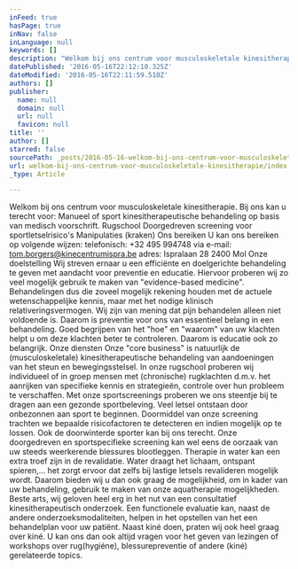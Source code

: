 ```yaml
---
inFeed: true
hasPage: true
inNav: false
inLanguage: null
keywords: []
description: "Welkom bij ons centrum voor musculoskeletale kinesitherapie. Bij ons kan u terecht voor: Manueel of sport kinesitherapeutische behandeling op basis van medisch voorschrift. Rugschool Doorgedreven screening voor sportletselrisico's Manipulaties (kraken) Ons bereiken U kan ons bereiken op volgende wijzen: telefonisch: +32 495 994748 via e-mail: tom.borgers@kinecentrumispra.be adres: Ispralaan 28 2400 Mol Onze doelstelling Wij streven ernaar u een efficiënte en doelgerichte behandeling te geven met aandacht voor preventie en educatie. Hiervoor proberen wij zo veel mogelijk gebruik te maken van \"evidence-based medicine\". Behandelingen dus die zoveel mogelijk rekening houden met de actuele wetenschappelijke kennis, maar met het nodige klinisch relativeringsvermogen. Wij zijn van mening dat pijn behandelen alleen niet voldoende is. Daarom is preventie voor ons van essentieel belang in een behandeling. Goed begrijpen van het \"hoe\" en \"waarom\" van uw klachten helpt u om deze klachten beter te controleren. Daarom is educatie ook zo belangrijk. Onze diensten Onze \"core business\" is natuurlijk de (musculoskeletale) kinesitherapeutische behandeling van aandoeningen van het steun en bewegingsstelsel. In onze rugschool proberen wij individueel of in groep mensen met (chronische) rugklachten d.m.v. het aanrijken van specifieke kennis en strategieën, controle over hun probleem te verschaffen. Met onze sportscreenings proberen we ons steentje bij te dragen aan een gezonde sportbeleving. Veel letsel ontstaan door onbezonnen aan sport te beginnen. Doormiddel van onze screening trachten we bepaalde risicofactoren te detecteren en indien mogelijk op te lossen. Ook de doorwinterde sporter kan bij ons terecht. Onze doorgedreven en sportspecifieke screening kan wel eens de oorzaak van uw steeds weerkerende blessures blootleggen. Therapie in water kan een extra troef zijn in de revalidatie. Water draagt het lichaam, ontspant spieren,... het zorgt ervoor dat zelfs bij lastige letsels revalideren mogelijk wordt. Daarom bieden wij u dan ook graag de mogelijkheid, om in kader van uw behandeling, gebruik te maken van onze aquatherapie mogelijkheden. Beste arts, wij geloven heel erg in het nut van een consultatief kinesitherapeutisch onderzoek. Een functionele evaluatie kan, naast de andere onderzoeksmodaliteiten, helpen in het opstellen van het een behandelplan voor uw patiënt. Naast kiné doen, praten wij ook heel graag over kiné. U kan ons dan ook altijd vragen voor het geven van lezingen of workshops over rug(hygiéne), blessurepreventie of andere (kiné) gerelateerde topics."
datePublished: '2016-05-16T22:12:10.325Z'
dateModified: '2016-05-16T22:11:59.510Z'
authors: []
publisher:
  name: null
  domain: null
  url: null
  favicon: null
title: ''
author: []
starred: false
sourcePath: _posts/2016-05-16-welkom-bij-ons-centrum-voor-musculoskeletale-kinesitherapie.md
url: welkom-bij-ons-centrum-voor-musculoskeletale-kinesitherapie/index.html
_type: Article

---
```

Welkom bij ons centrum voor musculoskeletale kinesitherapie. Bij ons kan u terecht voor: Manueel of sport kinesitherapeutische behandeling op basis van medisch voorschrift. Rugschool Doorgedreven screening voor sportletselrisico's Manipulaties (kraken) Ons bereiken U kan ons bereiken op volgende wijzen: telefonisch: +32 495 994748 via e-mail: tom.borgers@kinecentrumispra.be adres: Ispralaan 28 2400 Mol Onze doelstelling Wij streven ernaar u een efficiënte en doelgerichte behandeling te geven met aandacht voor preventie en educatie. Hiervoor proberen wij zo veel mogelijk gebruik te maken van "evidence-based medicine". Behandelingen dus die zoveel mogelijk rekening houden met de actuele wetenschappelijke kennis, maar met het nodige klinisch relativeringsvermogen. Wij zijn van mening dat pijn behandelen alleen niet voldoende is. Daarom is preventie voor ons van essentieel belang in een behandeling. Goed begrijpen van het "hoe" en "waarom" van uw klachten helpt u om deze klachten beter te controleren. Daarom is educatie ook zo belangrijk. Onze diensten Onze "core business" is natuurlijk de (musculoskeletale) kinesitherapeutische behandeling van aandoeningen van het steun en bewegingsstelsel. In onze rugschool proberen wij individueel of in groep mensen met (chronische) rugklachten d.m.v. het aanrijken van specifieke kennis en strategieën, controle over hun probleem te verschaffen. Met onze sportscreenings proberen we ons steentje bij te dragen aan een gezonde sportbeleving. Veel letsel ontstaan door onbezonnen aan sport te beginnen. Doormiddel van onze screening trachten we bepaalde risicofactoren te detecteren en indien mogelijk op te lossen. Ook de doorwinterde sporter kan bij ons terecht. Onze doorgedreven en sportspecifieke screening kan wel eens de oorzaak van uw steeds weerkerende blessures blootleggen. Therapie in water kan een extra troef zijn in de revalidatie. Water draagt het lichaam, ontspant spieren,... het zorgt ervoor dat zelfs bij lastige letsels revalideren mogelijk wordt. Daarom bieden wij u dan ook graag de mogelijkheid, om in kader van uw behandeling, gebruik te maken van onze aquatherapie mogelijkheden. Beste arts, wij geloven heel erg in het nut van een consultatief kinesitherapeutisch onderzoek. Een functionele evaluatie kan, naast de andere onderzoeksmodaliteiten, helpen in het opstellen van het een behandelplan voor uw patiënt. Naast kiné doen, praten wij ook heel graag over kiné. U kan ons dan ook altijd vragen voor het geven van lezingen of workshops over rug(hygiéne), blessurepreventie of andere (kiné) gerelateerde topics.